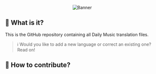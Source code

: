 <p align="center">
  <img src="https://i.imgur.com/51eQTyE.jpg" alt="Banner">
</p>

## 🤔 What is it?
This is the GitHub repository containing all Daily Music translation files.
<blockquote>
  ℹ️ Would you like to add a new language or correct an existing one? Read on!
</blockquote>

## 👤 How to contribute?
